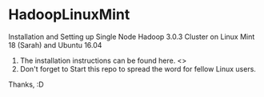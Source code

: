 # HadoopLinuxMint
Installation and Setting up Single Node Hadoop 3.0.3 Cluster on Linux Mint 18 (Sarah) and Ubuntu 16.04

1. The installation instructions can be found here.
<>
2. Don't forget to Start this repo to spread the word for fellow Linux  users.

Thanks, :D
